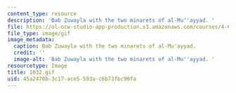 ```yaml
---
content_type: resource
description: 'Bab Zuwayla with the two minarets of al-Mu''ayyad. '
file: https://ol-ocw-studio-app-production.s3.amazonaws.com/courses/4-615-the-architecture-of-cairo-spring-2002/45a2470b3c17ace5593ac6b73fbc90fa_1032.gif
file_type: image/gif
image_metadata:
  caption: Bab Zuwayla with the two minarets of al-Mu'ayyad.
  credit: ''
  image-alt: 'Bab Zuwayla with the two minarets of al-Mu''ayyad. '
resourcetype: Image
title: 1032.gif
uid: 45a2470b-3c17-ace5-593a-c6b73fbc90fa
---
```

